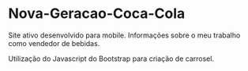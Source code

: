 # Nova-Geracao-Coca-Cola
Site ativo desenvolvido para mobile. Informações sobre o meu trabalho como vendedor de bebidas.

Utilização do Javascript do Bootstrap para criação de carrosel.
